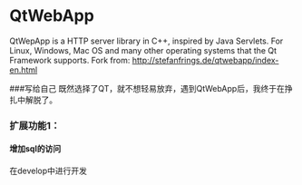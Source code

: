 ﻿# QtWebApp
QtWepApp is a HTTP server library in C++, inspired by Java Servlets. For Linux, Windows, Mac OS and many other operating systems that the Qt Framework supports. Fork from: http://stefanfrings.de/qtwebapp/index-en.html

###写给自己
既然选择了QT，就不想轻易放弃，遇到QtWebApp后，我终于在挣扎中解脱了。

### 扩展功能1：
#### 增加sql的访问

在develop中进行开发

